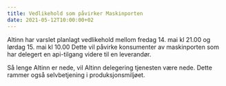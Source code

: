 ```yaml
---
title: Vedlikehold som påvirker Maskinporten 
date: 2021-05-12T10:00:00+02
---
```

Altinn har varslet planlagt vedlikehold mellom fredag 14. mai kl 21.00 og lørdag 15. mai kl 10.00
Dette vil påvirke konsumenter av maskinporten som har delegert en api-tilgang videre til en leverandør.

Så lenge Altinn er nede, vil Altinn delegering tjenesten være nede. Dette rammer også selvbetjening i produksjonsmiljøet.

